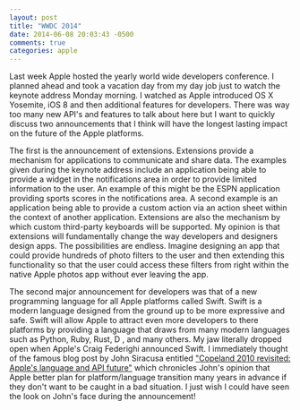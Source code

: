```yaml
---
layout: post
title: "WWDC 2014"
date: 2014-06-08 20:03:43 -0500
comments: true
categories: apple
---
```


Last week Apple hosted the yearly world wide developers conference. I planned ahead and took a vacation day from my day job just to watch the keynote address Monday morning. I watched as Apple introduced OS X Yosemite, iOS 8 and then additional features for developers. There was way too many new API's and features to talk about here but I want to quickly discuss two announcements that I think will have the longest lasting impact on the future of the Apple platforms.

The first is the announcement of extensions. Extensions provide a mechanism for applications to communicate and share data. The examples given during the keynote address include an application being able to provide a widget in the notifications area in order to provide limited information to the user. An example of this might be the ESPN application providing sports scores in the notifications area. A second example is an application being able to provide a custom action via an action sheet within the context of another application. Extensions are also the mechanism by which custom third-party keyboards will be supported. My opinion is that extensions will fundamentally change the way developers and designers design apps. The possibilities are endless. Imagine designing an app that could provide hundreds of photo filters to the user and then extending this functionality so that the user could access these filters from right within the native Apple photos app without ever leaving the app.

The second major announcement for developers was that of a new programming language for all Apple platforms called Swift. Swift is a modern language designed from the ground up to be more expressive and safe. Swift will allow Apple to attract even more developers to there platforms by providing a language that draws from many modern languages such as Python, Ruby, Rust, D , and many others. My jaw literally dropped open when Apple's Craig Federighi announced Swift. I immediately thought of the famous blog post by John Siracusa entitled ["Copeland 2010 revisited: Apple's language and API future"](http://arstechnica.com/apple/2010/06/copland-2010-revisited/) which chronicles John's opinion that Apple better plan for platform/language transition many years in advance if they don't want to be caught in a bad situation. I just wish I could have seen the look on John's face during the announcement!